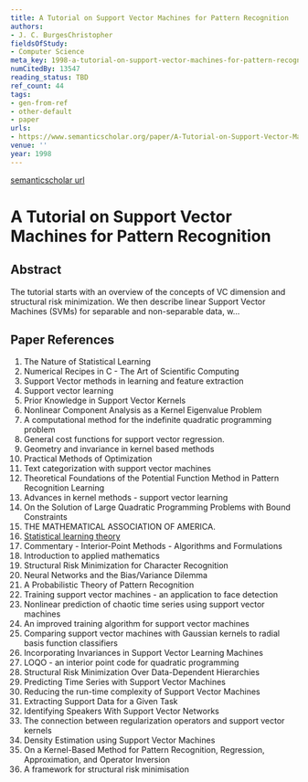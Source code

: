 ```yaml
---
title: A Tutorial on Support Vector Machines for Pattern Recognition
authors:
- J. C. BurgesChristopher
fieldsOfStudy:
- Computer Science
meta_key: 1998-a-tutorial-on-support-vector-machines-for-pattern-recognition
numCitedBy: 13547
reading_status: TBD
ref_count: 44
tags:
- gen-from-ref
- other-default
- paper
urls:
- https://www.semanticscholar.org/paper/A-Tutorial-on-Support-Vector-Machines-for-Pattern-BurgesChristopher/6716697767fc601efc7690f40820d9ea7a7bf57c?sort=total-citations
venue: ''
year: 1998
---
```


[semanticscholar url](https://www.semanticscholar.org/paper/A-Tutorial-on-Support-Vector-Machines-for-Pattern-BurgesChristopher/6716697767fc601efc7690f40820d9ea7a7bf57c?sort=total-citations)

# A Tutorial on Support Vector Machines for Pattern Recognition

## Abstract

The tutorial starts with an overview of the concepts of VC dimension and structural risk minimization. We then describe linear Support Vector Machines (SVMs) for separable and non-separable data, w...

## Paper References

1. The Nature of Statistical Learning
2. Numerical Recipes in C - The Art of Scientific Computing
3. Support Vector methods in learning and feature extraction
4. Support vector learning
5. Prior Knowledge in Support Vector Kernels
6. Nonlinear Component Analysis as a Kernel Eigenvalue Problem
7. A computational method for the indefinite quadratic programming problem
8. General cost functions for support vector regression.
9. Geometry and invariance in kernel based methods
10. Practical Methods of Optimization
11. Text categorization with support vector machines
12. Theoretical Foundations of the Potential Function Method in Pattern Recognition Learning
13. Advances in kernel methods - support vector learning
14. On the Solution of Large Quadratic Programming Problems with Bound Constraints
15. THE MATHEMATICAL ASSOCIATION OF AMERICA.
16. [Statistical learning theory](1998-statistical-learning-theory)
17. Commentary - Interior-Point Methods - Algorithms and Formulations
18. Introduction to applied mathematics
19. Structural Risk Minimization for Character Recognition
20. Neural Networks and the Bias/Variance Dilemma
21. A Probabilistic Theory of Pattern Recognition
22. Training support vector machines - an application to face detection
23. Nonlinear prediction of chaotic time series using support vector machines
24. An improved training algorithm for support vector machines
25. Comparing support vector machines with Gaussian kernels to radial basis function classifiers
26. Incorporating Invariances in Support Vector Learning Machines
27. LOQO - an interior point code for quadratic programming
28. Structural Risk Minimization Over Data-Dependent Hierarchies
29. Predicting Time Series with Support Vector Machines
30. Reducing the run-time complexity of Support Vector Machines
31. Extracting Support Data for a Given Task
32. Identifying Speakers With Support Vector Networks
33. The connection between regularization operators and support vector kernels
34. Density Estimation using Support Vector Machines
35. On a Kernel-Based Method for Pattern Recognition, Regression, Approximation, and Operator Inversion
36. A framework for structural risk minimisation
